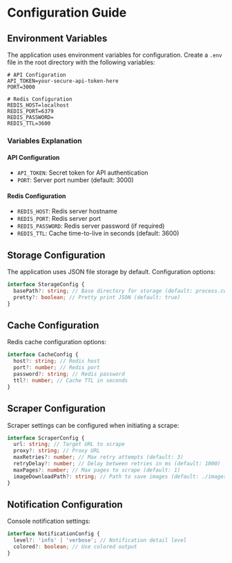# Configuration Guide

## Environment Variables

The application uses environment variables for configuration. Create a `.env` file in the root directory with the following variables:

```env
# API Configuration
API_TOKEN=your-secure-api-token-here
PORT=3000

# Redis Configuration
REDIS_HOST=localhost
REDIS_PORT=6379
REDIS_PASSWORD=
REDIS_TTL=3600
```

### Variables Explanation

#### API Configuration

- `API_TOKEN`: Secret token for API authentication
- `PORT`: Server port number (default: 3000)

#### Redis Configuration

- `REDIS_HOST`: Redis server hostname
- `REDIS_PORT`: Redis server port
- `REDIS_PASSWORD`: Redis server password (if required)
- `REDIS_TTL`: Cache time-to-live in seconds (default: 3600)

## Storage Configuration

The application uses JSON file storage by default. Configuration options:

```typescript
interface StorageConfig {
  basePath?: string; // Base directory for storage (default: process.cwd())
  pretty?: boolean; // Pretty print JSON (default: true)
}
```

## Cache Configuration

Redis cache configuration options:

```typescript
interface CacheConfig {
  host?: string; // Redis host
  port?: number; // Redis port
  password?: string; // Redis password
  ttl?: number; // Cache TTL in seconds
}
```

## Scraper Configuration

Scraper settings can be configured when initiating a scrape:

```typescript
interface ScraperConfig {
  url: string; // Target URL to scrape
  proxy?: string; // Proxy URL
  maxRetries?: number; // Max retry attempts (default: 3)
  retryDelay?: number; // Delay between retries in ms (default: 1000)
  maxPages?: number; // Max pages to scrape (default: 1)
  imageDownloadPath?: string; // Path to save images (default: ./images)
}
```

## Notification Configuration

Console notification settings:

```typescript
interface NotificationConfig {
  level?: 'info' | 'verbose'; // Notification detail level
  colored?: boolean; // Use colored output
}
```
